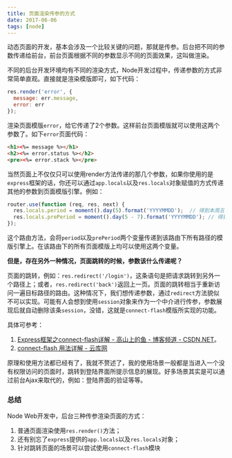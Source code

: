 ```yaml
---
title: 页面渲染传参的方式
date: 2017-06-06
tags: [node]
---
```


动态页面的开发，基本会涉及一个比较关键的问题，那就是传参。后台把不同的参数传递给前台，前台页面根据不同的参数显示不同的页面效果，这叫做渲染。

不同的后台开发环境均有不同的渲染方式，Node开发过程中，传递参数的方式非常简单直观。直接就是渲染模版即可，如下代码：

```js
res.render('error', {
  message: err.message,
  error: err
});
```

渲染页面模版`error`，给它传递了2个参数。这样前台页面模版就可以使用这两个参数了。如下`error`页面代码：

```html
<h1><%= message %></h1>
<h2><%= error.status %></h2>
<pre><%= error.stack %></pre>
```

当然页面上不仅仅只可以使用render方法传递的那几个参数，如果你使用的是`express`框架的话，你还可以通过`app.locals`以及`res.locals`对象赋值的方式传递其他的参数到页面模版引擎。例如：

```js
router.use(function (req, res, next) {
  res.locals.period = moment().day(5).format('YYYYMMDD');  // 得到本周五的日期
  res.locals.prePeriod = moment().day(5 - 7).format('YYYYMMDD'); // 得到上周五的日期
});
```

这个路由方法，会将`period`以及`prePeriod`两个变量传递到该路由下所有路径的模版引擎上。在该路由下的所有页面模版上均可以使用这两个变量。

**但是，存在另外一种情况，页面跳转的时候，参数该什么传递呢？**

页面的跳转，例如：`res.redirect('/login')`，这条语句是把请求跳转到另外一个路径上；或者，`res.redirect('back')`返回上一页。页面的跳转相当于重新访问一遍目标路径的路由。这种情况下，我们想传递参数，通过`redirect`方法貌似不可以实现。可能有人会想到使用`session`对象来作为一个中介进行传参，参数展现后就自动删除该条`session`，没错，这就是`connect-flash`模版所实现的功能。

具体可参考：
1. [Express框架之connect-flash详解 - 高山上的鱼 - 博客频道 - CSDN.NET](http://blog.csdn.net/liangklfang/article/details/51086607)。
2. [connect-flash 用法详解 - 云库网](http://yunkus.com/connect-flash-usage/)

原理和使用方法都已经有了，我就不赘述了，我的使用场景一般都是当进入一个没有权限访问的页面时，跳转到登陆界面所提示信息的展现。好多场景其实是可以通过前台Ajax来取代的，例如：登陆界面的验证等等。

### 总结
Node Web开发中，后台三种传参渲染页面的方式：

1. 普通页面渲染使用`res.render()`方法；
2. 还有别忘了`express`提供的`app.locals`以及`res.locals`对象；
3. 针对跳转页面的场景可以尝试使用`connect-flash`模块